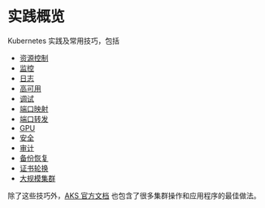 # 实践概览

Kubernetes 实践及常用技巧，包括

* [资源控制](resource-management.md)
* [监控](../setup/addon-list/monitor.md)
* [日志](../setup/addon-list/logging.md)
* [高可用](ha.md)
* [调试](debugging.md)
* [端口映射](portmap.md)
* [端口转发](portforward.md)
* [GPU]()
* [安全](security.md)
* [审计](audit.md)
* [备份恢复](backup.md)
* [证书轮换](certificate-rotation.md)
* [大规模集群](big-cluster.md)

除了这些技巧外，[AKS 官方文档](https://docs.microsoft.com/zh-cn/azure/aks/best-practices) 也包含了很多集群操作和应用程序的最佳做法。


